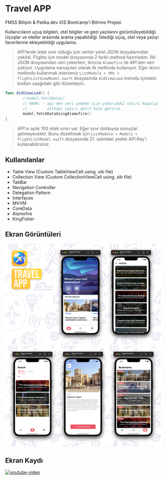 # Travel APP
FMSS Bilişim & Patika.dev iOS Bootcamp'i Bitirme Projesi

Kullanıcıların uçuş bilgileri, otel bilgiler ve gezi yazılarını görüntüleyebildiği. Uçuşlar ve oteller arasında arama yapabildiği. İstediği uçuş, otel veya yazıyı favorilerine ekleyebildiği uygulama. 

> API'lerde istek sınır olduğu için veriler yerel JSON dosyalarından çekildi. Flights için model dosyasında 2 farklı method hazırladım. İlki JSON dosyasından veri çekerken, ikincisi `Alamofire` ile API'den veri çekiyor. Uygulama varsayılan olarak ilk methodu kullanıyor. Eğer ikinci methodu kullanmak isterseniz `ListModule > VMs > FlightListViewModel.swift` dosyasında `didViewLoad` metodu içindeki kodları aşağıdaki gibi düzenleyin.
```swift
func didViewLoad() {
        //model.fetchData()
        // MARK: - api'den veri çekmek için yukarıdaki satırı kapatıp
        //         alttaki satırı aktif hale getirin
        model.fetchDataUsingAlamofire()
}
```
> API'ın aylık 100 istek sınırı var. Eğer sınır dolduysa sonuçlar gelmeyecektir. Bunu düzeltmek için `ListModule > Models > FlightListModel.swift` dosyasında 21. satırdaki yedek API Key'i kullanabilirsiniz.

## Kullanılanlar
- Table View (Custom TableViewCell using .xib file)
- Collection View (Custom CollectionViewCell using .xib file)
- TabBar
- Navigation Controller
- Delegation Pattern
- Interfaces
- MVVM
- CoreData
- Alamofire
- KingFisher

## Ekran Görüntüleri
<img src="https://github.com/sametkoyuncu/fmss-ios-bootcamp-homework-4/blob/development/screenshots/hm4-ss1.png" alt="screenshot 1" />

<img src="https://github.com/sametkoyuncu/fmss-ios-bootcamp-homework-4/blob/development/screenshots/hm4-ss2.png"  alt="screenshot 2" />

## Ekran Kaydı
[![youtube-video](https://i.ibb.co/vX2864R/Ekran-Resmi-2022-10-09-11-27-48.png)](https://www.youtube.com/embed/9-LWFcrKKl8)
